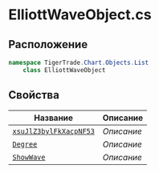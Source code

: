 
# ElliottWaveObject.cs
## Расположение
```csharp
namespace TigerTrade.Chart.Objects.List  
    class ElliottWaveObject
```

## Свойства
| Название | Описание |
| --- | --- |
| [`xsuJlZ3bylFkXacpNF53`](./svoistva/xsuJlZ3bylFkXacpNF53.md) | *Описание* |
| [`Degree`](./svoistva/Degree.md) | *Описание* |
| [`ShowWave`](./svoistva/ShowWave.md) | *Описание* |
